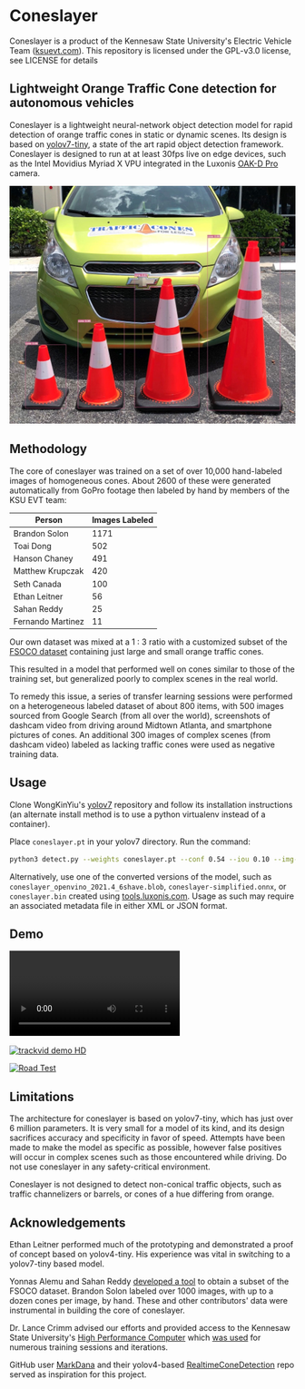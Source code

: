 # Coneslayer

Coneslayer is a product of the Kennesaw State University's Electric Vehicle Team ([ksuevt.com](https://ksuevt.com)). This repository is licensed under the GPL-v3.0 license, see LICENSE for details

## Lightweight Orange Traffic Cone detection for autonomous vehicles

Coneslayer is a lightweight neural-network object detection model for rapid detection of orange traffic cones in static or dynamic scenes. Its design is based on [yolov7-tiny](https://github.com/WongKinYiu/yolov7/), a state of the art rapid object detection framework. Coneslayer is designed to run at at least 30fps live on edge devices, such as the Intel Movidius Myriad X VPU integrated in the Luxonis [OAK-D Pro](https://shop.luxonis.com/products/oak-d-pro) camera.

<img width="565" alt="Image of four orange traffic cones of varying height in the foreground. All have a confidence score of 0.90 or above" src="./assets/86.jpeg">

## Methodology

The core of coneslayer was trained on a set of over 10,000 hand-labeled images of homogeneous cones. About 2600 of these were generated automatically from GoPro footage then labeled by hand by members of the KSU EVT team:


| Person            | Images Labeled |
|-------------------|----------------|
| Brandon Solon     | 1171           |
| Toai Dong         | 502            |
| Hanson Chaney     | 491            |
| Matthew Krupczak  | 420            |
| Seth Canada       | 100            |
| Ethan Leitner     | 56             |
| Sahan Reddy       | 25             |
| Fernando Martinez | 11             |


Our own dataset was mixed at a 1 : 3 ratio with a customized subset of the [FSOCO dataset](https://www.fsoco-dataset.com/) containing just large and small orange traffic cones.

This resulted in a model that performed well on cones similar to those of the training set, but generalized poorly to complex scenes in the real world.

To remedy this issue, a series of transfer learning sessions were performed on a heterogeneous labeled dataset of about 800 items, with 500 images sourced from Google Search (from all over the world), screenshots of dashcam video from driving around Midtown Atlanta, and smartphone pictures of cones. An additional 300 images of complex scenes (from dashcam video) labeled as lacking traffic cones were used as negative training data.

## Usage

Clone WongKinYiu's [yolov7](https://github.com/WongKinYiu/yolov7/) repository and follow its installation instructions (an alternate install method is to use a python virtualenv instead of a container).

Place `coneslayer.pt` in your yolov7 directory. Run the command:
```bash
python3 detect.py --weights coneslayer.pt --conf 0.54 --iou 0.10 --img-size 416 --source ~/Path/To/Images
```

Alternatively, use one of the converted versions of the model, such as `coneslayer_openvino_2021.4_6shave.blob`, `coneslayer-simplified.onnx`, or `coneslayer.bin` created using [tools.luxonis.com](https://tools.luxonis.com). Usage as such may require an associated metadata file in either XML or JSON format.

## Demo

![trackvid demo compressed](./assets/trackvid_inference_demo.mp4)

[![trackvid demo HD](https://img.youtube.com/vi/87J-y9KwT_8/maxresdefault.jpg)](https://youtu.be/87J-y9KwT_8)

[![Road Test](https://img.youtube.com/vi/_5hygGPGBY8/maxresdefault.jpg)](https://youtu.be/_5hygGPGBY8)

## Limitations

The architecture for coneslayer is based on yolov7-tiny, which has just over 6 million parameters. It is very small for a model of its kind, and its design sacrifices accuracy and specificity in favor of speed. Attempts have been made to make the model as specific as possible, however false positives will occur in complex scenes such as those encountered while driving. Do not use coneslayer in any safety-critical environment.

Coneslayer is not designed to detect non-conical traffic objects, such as traffic channelizers or barrels, or cones of a hue differing from orange.

## Acknowledgements

Ethan Leitner performed much of the prototyping and demonstrated a proof of concept based on yolov4-tiny. His experience was vital in switching to a yolov7-tiny based model.

Yonnas Alemu and Sahan Reddy [developed a tool](https://gitlab.com/KSU_EVT/autonomous-software/get-orange-cones) to obtain a subset of the FSOCO dataset. Brandon Solon labeled over 1000 images, with up to a dozen cones per image, by hand. These and other contributors' data were instrumental in building the core of coneslayer.

Dr. Lance Crimm advised our efforts and provided access to the Kennesaw State University's [High Performance Computer](https://research.kennesaw.edu/computing/index.php) which [was used](https://gitlab.com/KSU_EVT/autonomous-software/hpc_training_setup/) for numerous training sessions and iterations.

GitHub user [MarkDana](https://github.com/MarkDana) and their yolov4-based [RealtimeConeDetection](https://github.com/MarkDana/RealtimeConeDetection) repo served as inspiration for this project.
